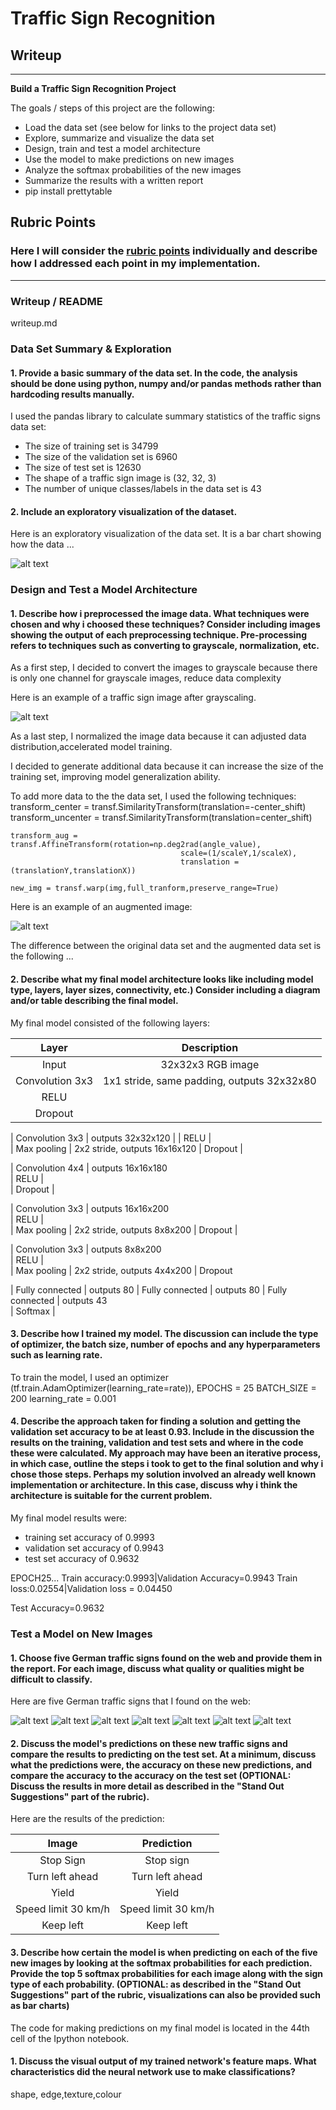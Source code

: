 # **Traffic Sign Recognition** 

## Writeup
---

**Build a Traffic Sign Recognition Project**

The goals / steps of this project are the following:
* Load the data set (see below for links to the project data set)
* Explore, summarize and visualize the data set
* Design, train and test a model architecture
* Use the model to make predictions on new images
* Analyze the softmax probabilities of the new images
* Summarize the results with a written report
* pip install prettytable


[//]: # (Image References)
[image0]: ./output_images/Statistics.png "Statistics"
[image1]: ./output_images/Visualization.png "Visualization"
[image2]: ./output_images/Grayscaling.png "Grayscaling"
[image3]: ./output_images/data_augmention.png "Data augmention"
[image4]: ./extra/01.png "Traffic Sign 1"
[image5]: ./extra/02.png "Traffic Sign 2"
[image6]: ./extra/03.png "Traffic Sign 3"
[image7]: ./extra/04.png "Traffic Sign 4"
[image8]: ./extra/05.png "Traffic Sign 5"
[image9]: ./extra/06.png "Traffic Sign 6"
[image10]: ./extra/07.png "Traffic Sign 7"
[image11]: ./extra/08.png "Traffic Sign 8"
[image12]: ./extra/09.png "Traffic Sign 9"
[image13]: ./extra/10.png "Traffic Sign 10"

## Rubric Points
### Here I will consider the [rubric points](https://review.udacity.com/#!/rubrics/481/view) individually and describe how I addressed each point in my implementation.  

---
### Writeup / README
writeup.md



### Data Set Summary & Exploration

#### 1. Provide a basic summary of the data set. In the code, the analysis should be done using python, numpy and/or pandas methods rather than hardcoding results manually.

I used the pandas library to calculate summary statistics of the traffic
signs data set:

* The size of training set is 34799
* The size of the validation set is 6960
* The size of test set is 12630
* The shape of a traffic sign image is (32, 32, 3)
* The number of unique classes/labels in the data set is 43

#### 2. Include an exploratory visualization of the dataset.

Here is an exploratory visualization of the data set. It is a bar chart showing how the data ...

![alt text][image0]

### Design and Test a Model Architecture

#### 1. Describe how i preprocessed the image data. What techniques were chosen and why i choosed these techniques? Consider including images showing the output of each preprocessing technique. Pre-processing refers to techniques such as converting to grayscale, normalization, etc. 

As a first step, I decided to convert the images to grayscale because there is only one channel for grayscale images, reduce data complexity

Here is an example of a traffic sign image after grayscaling.

![alt text][image2]

As a last step, I normalized the image data because it can adjusted data distribution,accelerated model training.

I decided to generate additional data because it can increase the size of the training set, improving model generalization ability.

To add more data to the the data set, I used the following techniques:
    transform_center = transf.SimilarityTransform(translation=-center_shift)
    transform_uncenter = transf.SimilarityTransform(translation=center_shift)
    
    transform_aug = transf.AffineTransform(rotation=np.deg2rad(angle_value),
                                          scale=(1/scaleY,1/scaleX),
                                          translation = (translationY,translationX))

    new_img = transf.warp(img,full_tranform,preserve_range=True) 


Here is an example of an augmented image:

![alt text][image3]

The difference between the original data set and the augmented data set is the following ... 


#### 2. Describe what my final model architecture looks like including model type, layers, layer sizes, connectivity, etc.) Consider including a diagram and/or table describing the final model.

My final model consisted of the following layers:

| Layer         		|     Description	        					| 
|:---------------------:|:---------------------------------------------:| 
| Input         		| 32x32x3 RGB image   							| 
| Convolution 3x3     	| 1x1 stride, same padding, outputs 32x32x80 	|
| RELU					|								
| Dropout	      	| 				



| Convolution 3x3	    | outputs 32x32x120   			|
| RELU					|								
| Max pooling	      	| 2x2 stride,  outputs 16x16x120 
| Dropout	      	| 	



| Convolution 4x4	    | outputs 16x16x180   			
| RELU					|								
| Dropout	      	| 

 

| Convolution 3x3	    | outputs 16x16x200   			
| RELU					|								
| Max pooling	      	| 2x2 stride,  outputs 8x8x200 
| Dropout	      	| 


| Convolution 3x3	    | outputs 8x8x200   			
| RELU					|								
| Max pooling	      	| 2x2 stride,  outputs 4x4x200 
| Dropout	

| Fully connected		| outputs 80 
| Fully connected		| outputs 80
| Fully connected		| outputs 43      				
| Softmax				|         						
 


#### 3. Describe how I trained my model. The discussion can include the type of optimizer, the batch size, number of epochs and any hyperparameters such as learning rate.

To train the model, I used an optimizer (tf.train.AdamOptimizer(learning_rate=rate)), 
EPOCHS = 25
BATCH_SIZE = 200
learning_rate = 0.001

#### 4. Describe the approach taken for finding a solution and getting the validation set accuracy to be at least 0.93. Include in the discussion the results on the training, validation and test sets and where in the code these were calculated. My approach may have been an iterative process, in which case, outline the steps i took to get to the final solution and why i chose those steps. Perhaps my solution involved an already well known implementation or architecture. In this case, discuss why i think the architecture is suitable for the current problem.

My final model results were:
* training set accuracy of 0.9993
* validation set accuracy of 0.9943
* test set accuracy of 0.9632

EPOCH25...
Train accuracy:0.9993|Validation Accuracy=0.9943
Train loss:0.02554|Validation loss = 0.04450

Test Accuracy=0.9632


### Test a Model on New Images

#### 1. Choose five German traffic signs found on the web and provide them in the report. For each image, discuss what quality or qualities might be difficult to classify.

Here are five German traffic signs that I found on the web:

![alt text][image4] ![alt text][image5] ![alt text][image6] 
![alt text][image7] ![alt text][image8]
![alt text][image9] ![alt text][image10]


#### 2. Discuss the model's predictions on these new traffic signs and compare the results to predicting on the test set. At a minimum, discuss what the predictions were, the accuracy on these new predictions, and compare the accuracy to the accuracy on the test set (OPTIONAL: Discuss the results in more detail as described in the "Stand Out Suggestions" part of the rubric).

Here are the results of the prediction:

| Image			        |     Prediction	        					| 
|:---------------------:|:---------------------------------------------:| 
| Stop Sign      		| Stop sign   									| 
| Turn left ahead     	| Turn left ahead 			|
| Yield					| Yield											|
| Speed limit 30 km/h	      		| Speed limit 30 km/h					 				|
| Keep left			| Keep left    					|




#### 3. Describe how certain the model is when predicting on each of the five new images by looking at the softmax probabilities for each prediction. Provide the top 5 softmax probabilities for each image along with the sign type of each probability. (OPTIONAL: as described in the "Stand Out Suggestions" part of the rubric, visualizations can also be provided such as bar charts)

The code for making predictions on my final model is located in the 44th cell of the Ipython notebook.



#### 1. Discuss the visual output of my trained network's feature maps. What characteristics did the neural network use to make classifications?
shape, edge,texture,colour


